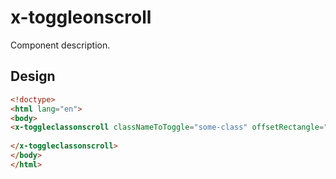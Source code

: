 # x-toggleonscroll

Component description.

## Design

```html
<!doctype>
<html lang="en">
<body>
<x-toggleclassonscroll classNameToToggle="some-class" offsetRectangle="100px 0px 100px 0px">
  
</x-toggleclassonscroll>
</body>
</html>
```
